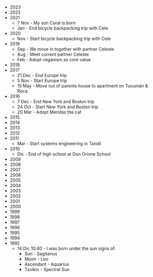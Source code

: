 - 2023
- 2022
- 2021
	- 7 Nov - My son Coral is born
	- Jan - End bicycle backpacking trip with Cele
- 2020
	- Nov - Start bicycle backpacking trip with Cele
- 2019
	- Sep - We move in together with partner Celeste
	- Aug - Meet current partner Celeste
	- Feb - Adopt veganism as core value
- 2018
- 2017
	- 21 Dec - End Europe trip
	- 5 Nov - Start Europe trip
	- 15 May - Move out of parents house to apartment on Tucumán & Roca
- 2016
	- 7 Dec - End New York and Boston trip
	- 24 Oct - Start New York and Boston trip
	- 20 Mar - Adopt Meridas the cat
- 2015
- 2014
- 2013
- 2012
- 2011
	- Mar - Start systems engineering in Tandil
- 2010
	- Dic - End of high school at Don Orione School
- 2009
- 2008
- 2007
- 2006
- 2005
- 2004
- 2003
- 2002
- 2001
- 2000
- 1999
- 1998
- 1997
- 1996
- 1995
- 1994
- 1992
	- 14 Dic 10:40 - I was born under the sun signs of:
		- Sun - Sagitarius
		- Moon - Leo
		- Ascendant - Aquarius
		- Tzolkin - Spectral Sun